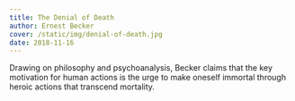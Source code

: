 ```yaml
---
title: The Denial of Death
author: Ernest Becker
cover: /static/img/denial-of-death.jpg
date: 2018-11-16
---
```


Drawing on philosophy and psychoanalysis, Becker claims that 
the key motivation for human actions is the urge to make
oneself immortal through heroic actions that transcend mortality.